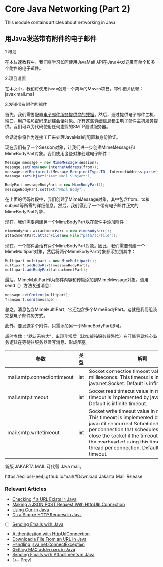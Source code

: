 # Core Java Networking (Part 2)

This module contains articles about networking in Java

## 用Java发送带有附件的电子邮件

1.概述

在本快速教程中，我们将学习如何使用JavaMail API在Java中发送带有单个和多个附件的电子邮件。

2.项目设置

在本文中，我们将使用javax创建一个简单的Maven项目。邮件相关依赖：javax.mail.mail

3.发送带有附件的邮件

首先，我们需要配置[电子邮件服务提供商的凭据](https://www.baeldung.com/java-email#sending-a-plain-text-and-an-html-email)。然后，通过提供电子邮件主机、端口、用户名和密码来创建会话对象。所有这些详细信息都由电子邮件主机服务提供。我们可以为代码使用任何虚假的SMTP测试服务器。

会话对象将作为连接工厂来处理JavaMail的配置和身份验证。

现在我们有了一个Session对象，让我们进一步创建MimeMessage和MimeBodyPart对象。我们使用这些对象创建电子邮件：

```java
Message message = new MimeMessage(session); 
message.setFrom(new InternetAddress(from)); 
message.setRecipients(Message.RecipientType.TO, InternetAddress.parse(to)); 
message.setSubject("Test Mail Subject"); 

BodyPart messageBodyPart = new MimeBodyPart(); 
messageBodyPart.setText("Mail Body");
```

在上面的代码片段中，我们创建了MimeMessage对象，其中包含from、to和subject等所需的详细信息。然后，我们得到了一个带有电子邮件正文的MimeBodyPart对象。

现在，我们需要创建另一个MimeBodyPart以在邮件中添加附件：

```java
MimeBodyPart attachmentPart = new MimeBodyPart();
attachmentPart.attachFile(new File("path/to/file"));
```

现在，一个邮件会话有两个MimeBodyPart对象。因此，我们需要创建一个MimeMultipart对象，然后将两个MimeBodyPart对象都添加到其中：

```java
Multipart multipart = new MimeMultipart();
multipart.addBodyPart(messageBodyPart);
multipart.addBodyPart(attachmentPart);
```

最后，MimeMultiPart作为邮件内容和传输添加到MimeMessage对象。调用send（）方法发送消息：

```java
message.setContent(multipart);
Transport.send(message);
```

总之，消息包含MimeMultiPart，它还包含多个MimeBodyPart。这就是我们组装完整电子邮件的方式。

此外，要发送多个附件，只需添加另一个MimeBodyPart即可。

超时参数：“默认无穷大”，出现异常后（比如邮箱服务器繁忙）有可能导致核心业务逻辑在等待往服务器读写消息，形成阻塞。

| 参数                          | 类型  | 解释                                                                                                                                                                                                                                                                                                                      |
|-----------------------------|-----|-------------------------------------------------------------------------------------------------------------------------------------------------------------------------------------------------------------------------------------------------------------------------------------------------------------------------|
| mail.smtp.connectiontimeout | int | Socket connection timeout value in milliseconds. This timeout is implemented by java.net.Socket. Default is infinite timeout.                                                                                                                                                                                           |
| mail.smtp.timeout           | int | Socket read timeout value in milliseconds. This timeout is implemented by java.net.Socket. Default is infinite timeout.                                                                                                                                                                                                 |
| mail.smtp.writetimeout      | int | Socket write timeout value in milliseconds. This timeout is implemented by using a java.util.concurrent.ScheduledExecutorService per connection that schedules a thread to close the socket if the timeout expires. Thus, the overhead of using this timeout is one thread per connection. Default is infinite timeout. |

新版 JAKARTA MAIL 可代替 Java mail。

<https://eclipse-ee4j.github.io/mail/#Download_Jakarta_Mail_Release>

### Relevant Articles

- [Checking if a URL Exists in Java](https://www.baeldung.com/java-check-url-exists)
- [Making a JSON POST Request With HttpURLConnection](https://www.baeldung.com/httpurlconnection-post)
- [Using Curl in Java](https://www.baeldung.com/java-curl)
- [Do a Simple HTTP Request in Java](https://www.baeldung.com/java-http-request)
- [ ] [Sending Emails with Java](https://www.baeldung.com/java-email)
- [Authentication with HttpUrlConnection](https://www.baeldung.com/java-http-url-connection)
- [Download a File From an URL in Java](https://www.baeldung.com/java-download-file)
- [Handling java.net.ConnectException](https://www.baeldung.com/java-net-connectexception)
- [Getting MAC addresses in Java](https://www.baeldung.com/java-mac-address)
- [Sending Emails with Attachments in Java](https://www.baeldung.com/java-send-emails-attachments)
- [[<-- Prev]](../core-java-networking/README.md)
